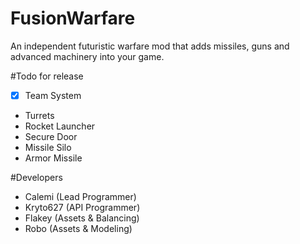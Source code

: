 # FusionWarfare

An independent futuristic warfare mod that adds missiles, guns and advanced machinery into your game.

#Todo for release

* [X] Team System
* Turrets
* Rocket Launcher
* Secure Door
* Missile Silo
* Armor Missile

#Developers

* Calemi (Lead Programmer)
* Kryto627 (API Programmer)
* Flakey (Assets & Balancing)
* Robo (Assets & Modeling)
